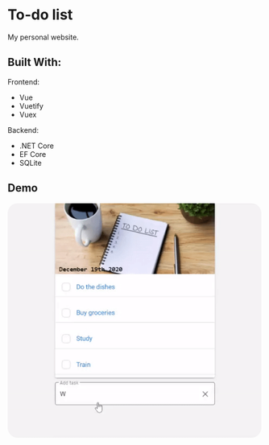 # To-do list

My personal website.

## Built With:

Frontend:

- Vue
- Vuetify
- Vuex

Backend:

- .NET Core
- EF Core
- SQLite

## Demo

<img src="./img/ToDoList.gif" width="550" style="border-radius : 20px" >

<!-- ## Installation and Setup Instructions

#### Example:

Clone down this repository. You will need `node` and `npm` installed globally on your machine.

Installation:

`npm install`

To Start Server:

`npm start`

To Visit App:

`localhost:3000` -->
